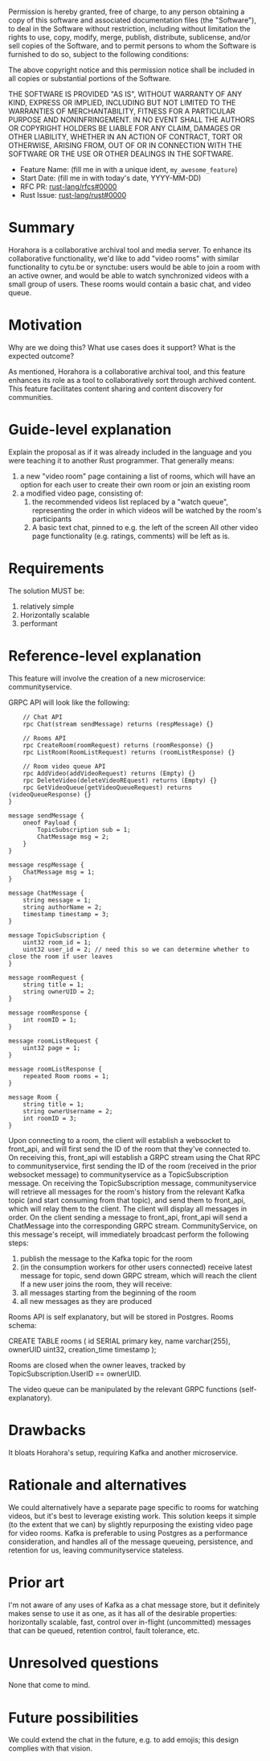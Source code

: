 Permission is hereby granted, free of charge, to any
person obtaining a copy of this software and associated
documentation files (the "Software"), to deal in the
Software without restriction, including without
limitation the rights to use, copy, modify, merge,
publish, distribute, sublicense, and/or sell copies of
the Software, and to permit persons to whom the Software
is furnished to do so, subject to the following
conditions:

The above copyright notice and this permission notice
shall be included in all copies or substantial portions
of the Software.

THE SOFTWARE IS PROVIDED "AS IS", WITHOUT WARRANTY OF
ANY KIND, EXPRESS OR IMPLIED, INCLUDING BUT NOT LIMITED
TO THE WARRANTIES OF MERCHANTABILITY, FITNESS FOR A
PARTICULAR PURPOSE AND NONINFRINGEMENT. IN NO EVENT
SHALL THE AUTHORS OR COPYRIGHT HOLDERS BE LIABLE FOR ANY
CLAIM, DAMAGES OR OTHER LIABILITY, WHETHER IN AN ACTION
OF CONTRACT, TORT OR OTHERWISE, ARISING FROM, OUT OF OR
IN CONNECTION WITH THE SOFTWARE OR THE USE OR OTHER
DEALINGS IN THE SOFTWARE.

- Feature Name: (fill me in with a unique ident, `my_awesome_feature`)
- Start Date: (fill me in with today's date, YYYY-MM-DD)
- RFC PR: [rust-lang/rfcs#0000](https://github.com/rust-lang/rfcs/pull/0000)
- Rust Issue: [rust-lang/rust#0000](https://github.com/rust-lang/rust/issues/0000)

# Summary
[summary]: #summary

Horahora is a collaborative archival tool and media server. To enhance its collaborative functionality, we'd like to add "video rooms" with similar functionality to cytu.be or synctube: users would be able to join a room with an active owner, and would be able to watch synchronized videos with a small group of users. These rooms would contain a basic chat, and video queue.

# Motivation
[motivation]: #motivation

Why are we doing this? What use cases does it support? What is the expected outcome?

As mentioned, Horahora is a collaborative archival tool, and this feature enhances its role as a tool to collaboratively sort through archived content. This feature facilitates content sharing and content discovery for communities.

# Guide-level explanation
[guide-level-explanation]: #guide-level-explanation

Explain the proposal as if it was already included in the language and you were teaching it to another Rust programmer. That generally means:

1. a new "video room" page containing a list of rooms, which will have an option for each user to create their own room or join an existing room
2. a modified video page, consisting of:
    1. the recommended videos list replaced by a "watch queue", representing the order in which videos will be watched by the room's participants
    2. A basic text chat, pinned to e.g. the left of the screen
All other video page functionality (e.g. ratings, comments) will be left as is.

# Requirements
The solution MUST be:
1. relatively simple
2. Horizontally scalable
3. performant

# Reference-level explanation
[reference-level-explanation]: #reference-level-explanation

This feature will involve the creation of a new microservice: communityservice.

GRPC API will look like the following:

```service Communityservice {
    // Chat API
    rpc Chat(stream sendMessage) returns (respMessage) {}

    // Rooms API
    rpc CreateRoom(roomRequest) returns (roomResponse) {}
    rpc ListRoom(RoomListRequest) returns (roomListResponse) {}

    // Room video queue API
    rpc AddVideo(addVideoRequest) returns (Empty) {}
    rpc DeleteVideo(deleteVideoREquest) returns (Empty) {}
    rpc GetVideoQueue(getVideoQueueRequest) returns (videoQueueResponse) {}
}

message sendMessage {
    oneof Payload {
        TopicSubscription sub = 1;
        ChatMessage msg = 2;
    }
}

message respMessage {
    ChatMessage msg = 1;
}

message ChatMessage {
    string message = 1;
    string authorName = 2;
    timestamp timestamp = 3;
}

message TopicSubscription {
    uint32 room_id = 1;
    uint32 user_id = 2; // need this so we can determine whether to close the room if user leaves
}

message roomRequest {
    string title = 1;
    string ownerUID = 2;
}

message roomResponse {
    int roomID = 1;
}

message roomListRequest {
    uint32 page = 1;
}

message roomListResponse {
    repeated Room rooms = 1;
}

message Room {
    string title = 1;
    string ownerUsername = 2;
    int roomID = 3;
}
```

Upon connecting to a room, the client will establish a websocket to front_api, and will first send the ID of the room that they've connected to. On receiving this, front_api will establish a GRPC stream using the Chat RPC to communityservice, first sending the ID of the room (received in the prior websocket message) to communityservice as a TopicSubscription message. On receiving the TopicSubscription message, communityservice will retrieve all messages for the room's history from the relevant Kafka topic (and start consuming from that topic), and send them to front_api, which will relay them to the client. The client will display all messages in order. 
On the client sending a message to front_api, front_api will send a ChatMessage into the corresponding GRPC stream. CommunityService, on this message's receipt, will immediately broadcast perform the following steps:
1. publish the message to the Kafka topic for the room
2. (in the consumption workers for other users connected) receive latest message for topic, send down GRPC stream, which will reach the client
If a new user joins the room, they will receive:
1. all messages starting from the beginning of the room
2. all new messages as they are produced

Rooms API is self explanatory, but will be stored in Postgres. Rooms schema:

CREATE TABLE rooms (
    id SERIAL primary key,
    name varchar(255),
    ownerUID uint32,
    creation_time timestamp
);

Rooms are closed when the owner leaves, tracked by TopicSubscription.UserID == ownerUID.

The video queue can be manipulated by the relevant GRPC functions (self-explanatory). 

# Drawbacks
[drawbacks]: #drawbacks

It bloats Horahora's setup, requiring Kafka and another microservice. 

# Rationale and alternatives
[rationale-and-alternatives]: #rationale-and-alternatives

We could alternatively have a separate page specific to rooms for watching videos, but it's best to leverage existing work. This solution keeps it simple (to the extent that we can) by slightly repurposing the existing video page for video rooms. Kafka is preferable to using Postgres as a performance consideration, and handles all of the message queueing, persistence, and retention for us, leaving communityservice stateless.

# Prior art
[prior-art]: #prior-art

I'm not aware of any uses of Kafka as a chat message store, but it definitely makes sense to use it as one, as it has all of the desirable properties: horizontally scalable, fast, control over in-flight (uncommitted) messages that can be queued, retention control, fault tolerance, etc.

# Unresolved questions
[unresolved-questions]: #unresolved-questions

None that come to mind.

# Future possibilities
[future-possibilities]: #future-possibilities

We could extend the chat in the future, e.g. to add emojis; this design complies with that vision.
